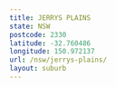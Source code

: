 ```yaml
---
title: JERRYS PLAINS
state: NSW
postcode: 2330
latitude: -32.760486
longitude: 150.972137
url: /nsw/jerrys-plains/
layout: suburb
---
```

